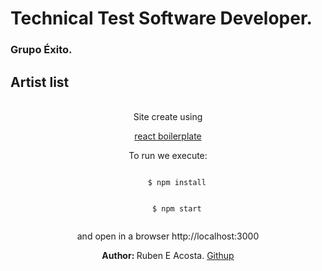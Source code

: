 # Technical Test Software Developer.
### Grupo Éxito.

## Artist list

<br />

<div align="center">
  <span>Site create using</span>
  <p>
    <a href="https://github.com/react-boilerplate/react-boilerplate-typescript/">react boilerplate</a>
  </p>
  <p>To run we execute:</P>

  <code>
    $ npm install
  </code>
  <br />
  <code>
    $ npm start
  </code>

  <br />
  <p>and open in a browser http://localhost:3000</P>


  <strong>Author: </strong> Ruben E Acosta. <a href="https://github.com/Byhako">Githup</a>
</div>